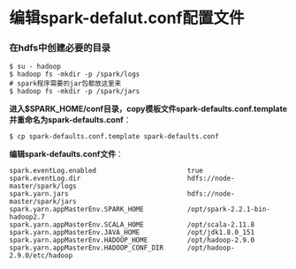 编辑spark-defalut.conf配置文件
=================================================================================
### 在hdfs中创建必要的目录
```shell
$ su - hadoop
$ hadoop fs -mkdir -p /spark/logs
# spark程序需要的jar包都放这里来
$ hadoop fs -mkdir -p /spark/jars
```

**进入$SPARK_HOME/conf目录，copy模板文件spark-defaults.conf.template并重命名为spark-defaults.conf**：
```shell
$ cp spark-defaults.conf.template spark-defaults.conf
```
**编辑spark-defaults.conf文件**：
```
spark.eventLog.enabled                       true
spark.eventLog.dir                           hdfs://node-master/spark/logs
spark.yarn.jars                              hdfs://node-master/spark/jars
spark.yarn.appMasterEnv.SPARK_HOME           /opt/spark-2.2.1-bin-hadoop2.7
spark.yarn.appMasterEnv.SCALA_HOME           /opt/scala-2.11.8
spark.yarn.appMasterEnv.JAVA_HOME            /opt/jdk1.8.0_151
spark.yarn.appMasterEnv.HADOOP_HOME          /opt/hadoop-2.9.0
spark.yarn.appMasterEnv.HADOOP_CONF_DIR      /opt/hadoop-2.9.0/etc/hadoop
```
